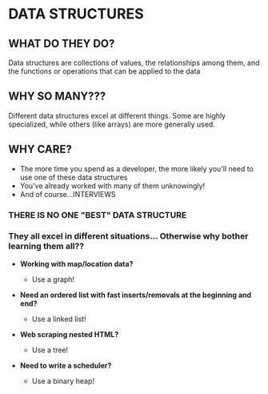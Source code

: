 # DATA STRUCTURES

## WHAT DO THEY DO?

Data structures are collections of values, the relationships among them, and the functions or operations that can be applied to the data

## WHY SO MANY???

Different data structures excel at different things. Some are highly specialized, while others (like arrays) are more generally used.

## WHY CARE?

- The more time you spend as a developer, the more likely you'll need to use one of these data structures
- You've already worked with many of them unknowingly!
- And of course...INTERVIEWS

### THERE IS NO ONE "BEST" DATA STRUCTURE

### They all excel in different situations... Otherwise why bother learning them all??

- <strong>Working with map/location data?</strong>

  - Use a graph!

- <strong>Need an ordered list with fast inserts/removals at the beginning and end?</strong>

  - Use a linked list!

- <strong>Web scraping nested HTML?</strong>

  - Use a tree!

- <strong>Need to write a scheduler? </strong>
  - Use a binary heap!
